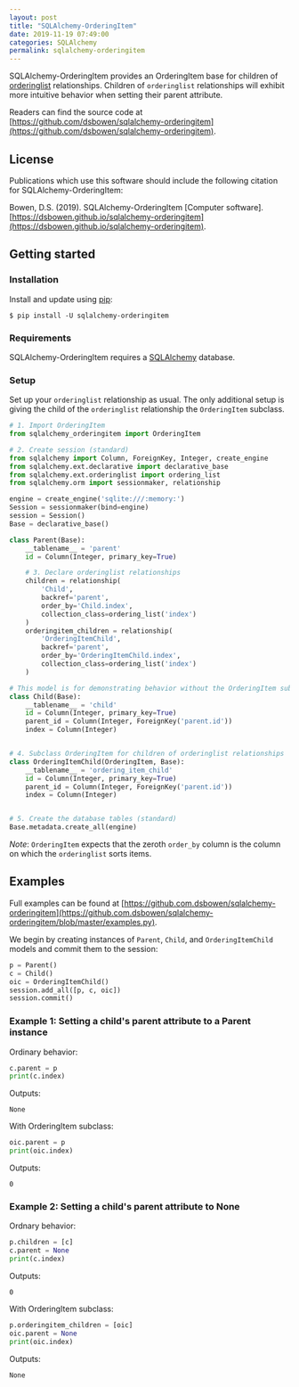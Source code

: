 ```yaml
---
layout: post
title: "SQLAlchemy-OrderingItem"
date: 2019-11-19 07:49:00
categories: SQLAlchemy
permalink: sqlalchemy-orderingitem
---
```


SQLAlchemy-OrderingItem provides an OrderingItem base for children of [orderinglist](https://docs.sqlalchemy.org/en/13/orm/extensions/orderinglist.html) relationships. Children of `orderinglist` relationships will exhibit more intuitive behavior when setting their parent attribute.

Readers can find the source code at [https://github.com/dsbowen/sqlalchemy-orderingitem](https://github.com/dsbowen/sqlalchemy-orderingitem).

## License

Publications which use this software should include the following citation for SQLAlchemy-OrderingItem:

Bowen, D.S. (2019). SQLAlchemy-OrderingItem \[Computer software\]. [https://dsbowen.github.io/sqlalchemy-orderingitem](https://dsbowen.github.io/sqlalchemy-orderingitem).

## Getting started

### Installation

Install and update using [pip](https://pip.pypa.io/en/stable/quickstart):

```
$ pip install -U sqlalchemy-orderingitem
```

### Requirements

SQLAlchemy-OrderingItem requires a [SQLAlchemy](https://www.sqlalchemy.org) database.

### Setup

Set up your `orderinglist` relationship as usual. The only additional setup is giving the child of the `orderinglist` relationship the `OrderingItem` subclass.

```python
# 1. Import OrderingItem
from sqlalchemy_orderingitem import OrderingItem

# 2. Create session (standard)
from sqlalchemy import Column, ForeignKey, Integer, create_engine
from sqlalchemy.ext.declarative import declarative_base
from sqlalchemy.ext.orderinglist import ordering_list
from sqlalchemy.orm import sessionmaker, relationship

engine = create_engine('sqlite:///:memory:')
Session = sessionmaker(bind=engine)
session = Session()
Base = declarative_base()

class Parent(Base):
    __tablename__ = 'parent'
    id = Column(Integer, primary_key=True)

    # 3. Declare orderinglist relationships
    children = relationship(
        'Child', 
        backref='parent',
        order_by='Child.index',
        collection_class=ordering_list('index')
    )
    orderingitem_children = relationship(
        'OrderingItemChild', 
        backref='parent',
        order_by='OrderingItemChild.index',
        collection_class=ordering_list('index')
    )

# This model is for demonstrating behavior without the OrderingItem subclass
class Child(Base):
    __tablename__ = 'child'
    id = Column(Integer, primary_key=True)
    parent_id = Column(Integer, ForeignKey('parent.id'))
    index = Column(Integer)


# 4. Subclass OrderingItem for children of orderinglist relationships
class OrderingItemChild(OrderingItem, Base):
    __tablename__ = 'ordering_item_child'
    id = Column(Integer, primary_key=True)
    parent_id = Column(Integer, ForeignKey('parent.id'))
    index = Column(Integer)


# 5. Create the database tables (standard)
Base.metadata.create_all(engine)
```

*Note*: `OrderingItem` expects that the zeroth `order_by` column is the column on which the `orderinglist` sorts items.

## Examples

Full examples can be found at [https://github.com.dsbowen/sqlalchemy-orderingitem](https://github.com.dsbowen/sqlalchemy-orderingitem/blob/master/examples.py).

We begin by creating instances of `Parent`, `Child`, and `OrderingItemChild` models and commit them to the session:

```python
p = Parent()
c = Child()
oic = OrderingItemChild()
session.add_all([p, c, oic])
session.commit()
```

### Example 1: Setting a child's parent attribute to a Parent instance

Ordinary behavior:

```python
c.parent = p
print(c.index)
```

Outputs:

```
None
```

With OrderingItem subclass:

```python
oic.parent = p
print(oic.index)
```

Outputs:

```
0
```

### Example 2: Setting a child's parent attribute to None

Ordnary behavior:

```python
p.children = [c]
c.parent = None
print(c.index)
```

Outputs:

```
0
```

With OrderingItem subclass:

```python
p.orderingitem_children = [oic]
oic.parent = None
print(oic.index)
```

Outputs:

```
None
```